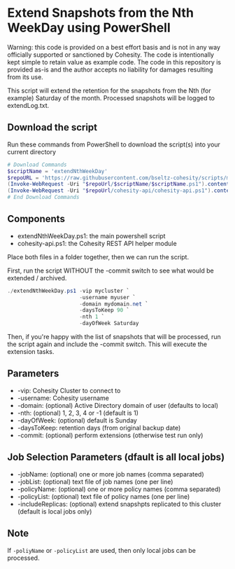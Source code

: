 # Extend Snapshots from the Nth WeekDay using PowerShell

Warning: this code is provided on a best effort basis and is not in any way officially supported or sanctioned by Cohesity. The code is intentionally kept simple to retain value as example code. The code in this repository is provided as-is and the author accepts no liability for damages resulting from its use.

This script will extend the retention for the snapshots from the Nth (for example) Saturday of the month. Processed snapshots will be logged to extendLog.txt.

## Download the script

Run these commands from PowerShell to download the script(s) into your current directory

```powershell
# Download Commands
$scriptName = 'extendNthWeekDay'
$repoURL = 'https://raw.githubusercontent.com/bseltz-cohesity/scripts/master/powershell'
(Invoke-WebRequest -Uri "$repoUrl/$scriptName/$scriptName.ps1").content | Out-File "$scriptName.ps1"; (Get-Content "$scriptName.ps1") | Set-Content "$scriptName.ps1"
(Invoke-WebRequest -Uri "$repoUrl/cohesity-api/cohesity-api.ps1").content | Out-File cohesity-api.ps1; (Get-Content cohesity-api.ps1) | Set-Content cohesity-api.ps1
# End Download Commands
```

## Components

* extendNthWeekDay.ps1: the main powershell script
* cohesity-api.ps1: the Cohesity REST API helper module

Place both files in a folder together, then we can run the script.

First, run the script WITHOUT the -commit switch to see what would be extended / archived.

```powershell
./extendNthWeekDay.ps1 -vip mycluster `
                       -username myuser `
                       -domain mydomain.net `
                       -daysToKeep 90 `
                       -nth 1 `
                       -dayOfWeek Saturday
```

Then, if you're happy with the list of snapshots that will be processed, run the script again and include the -commit switch. This will execute the extension tasks.

## Parameters

* -vip: Cohesity Cluster to connect to
* -username: Cohesity username
* -domain: (optional) Active Directory domain of user (defaults to local)
* -nth: (optional) 1, 2, 3, 4 or -1 (default is 1)
* -dayOfWeek: (optional) default is Sunday
* -daysToKeep: retention days (from original backup date)
* -commit: (optional) perform extensions (otherwise test run only)

## Job Selection Parameters (dfault is all local jobs)

* -jobName: (optional) one or more job names (comma separated)
* -jobList: (optional) text file of job names (one per line)
* -policyName: (optional) one or more policy names (comma separated)
* -policyList: (optional) text file of policy names (one per line)
* -includeReplicas: (optional) extend snapshpts replicated to this cluster (default is local jobs only)

## Note

If `-poliyName` or `-policyList` are used, then only local jobs can be processed.
